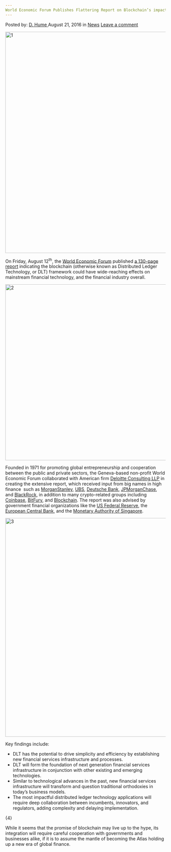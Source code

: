 ```yaml
---
World Economic Forum Publishes Flattering Report on Blockchain’s impact on the Financial Sector
---
```

<article class="post-listing post-15184 post type-post status-publish format-standard has-post-thumbnail hentry category-news tag-blockchains tag-economic tag-financial tag-flattering tag-forum tag-impact tag-publishes tag-report tag-sector tag-world">
    <div class="post-inner">
        <span>Posted by: <a href="https://www.deepdotweb.com/author/dhume/" title="">D. Hume </a></span>
    <span>August 21, 2016</span>
    <span>in <a href="https://www.deepdotweb.com/category/news/" rel="category tag">News</a></span>
    <span><a href="https://www.deepdotweb.com/2016/08/21/world-economic-forum-publishes-flattering-report-blockchains-impact-financial-sector/#respond">Leave a comment</a></span>
    </p>
    <div class="clear"></div>
    <div class="entry">
    <p><a href="/imgs/2016/08/1-2.png"><img class="aligncenter wp-image-15186" src="/imgs/2016/08/1-2.png" alt="1" width="685" height="694" srcset="/imgs/2016/08/1-2.png 1429w, /imgs/2016/08/1-2-296x300.png 296w, /imgs/2016/08/1-2-1010x1024.png 1010w, /imgs/2016/08/1-2-55x55.png 55w, /imgs/2016/08/1-2-50x50.png 50w" sizes="(max-width: 685px) 100vw, 685px"/></a></p>
    <p>On Friday, August 12<sup>th</sup>, the <a href="https://www.weforum.org/about/world-economic-forum">World Economic Forum</a> published <a href="http://www3.weforum.org/docs/WEF_The_future_of_financial_infrastructure.pdf">a 130-page report</a> indicating the blockchain (otherwise known as Distributed Ledger Technology, or DLT) framework could have wide-reaching effects on mainstream financial technology, and the financial industry overall.</p>
    <p><a href="/imgs/2016/08/2-2.png"><img class="aligncenter size-full wp-image-15187" src="/imgs/2016/08/2-2.png" alt="2" width="877" height="552" srcset="/imgs/2016/08/2-2.png 877w, /imgs/2016/08/2-2-300x189.png 300w" sizes="(max-width: 877px) 100vw, 877px"/></a></p>
    <p>Founded in 1971 for promoting global entrepreneurship and cooperation between the public and private sectors, the Geneva-based non-profit World Economic Forum collaborated with American firm <a href="http://www2.deloitte.com/us/en.html">Deloitte Consulting LLP</a> in creating the extensive report, which received input from big names in high finance  such as <a href="http://www.morganstanley.com/">MorganStanley</a>, <a href="https://www.ubs.com/us/en.html">UBS</a>, <a href="https://www.db.com/usa/">Deutsche Bank</a>, <a href="https://www.jpmorganchase.com/">JPMorganChase</a>, and <a href="https://www.blackrock.com/">BlackRock</a>, in addition to many crypto-related groups including <a href="https://www.coinbase.com/">Coinbase</a>, <a href="http://bitfury.com/">BitFury</a>, and <a href="https://blockchain.info/">Blockchain</a>. The report was also advised by government financial organizations like the <a href="http://www.federalreserve.gov/">US Federal Reserve</a>, the <a href="https://www.ecb.europa.eu/home/html/index.en.html">European Central Bank</a>, and the <a href="http://www.mas.gov.sg/">Monetary Authority of Singapore</a>.</p>
    <p><a href="/imgs/2016/08/3-2.png"><img class="aligncenter size-full wp-image-15188" src="/imgs/2016/08/3-2.png" alt="3" width="924" height="686" srcset="/imgs/2016/08/3-2.png 924w, /imgs/2016/08/3-2-300x223.png 300w" sizes="(max-width: 924px) 100vw, 924px"/></a></p>
    <p>Key findings include:</p>
    <ul>
    <li>DLT has the potential to drive simplicity and efficiency by establishing new financial services infrastructure and processes.</li>
    <li>DLT will form the foundation of next generation financial services infrastructure in conjunction with other existing and emerging technologies.</li>
    <li>Similar to technological advances in the past, new financial services infrastructure will transform and question traditional orthodoxies in today’s business models.</li>
    <li>The most impactful distributed ledger technology applications will require deep collaboration between incumbents, innovators, and regulators, adding complexity and delaying implementation.</li>
    </ul>
    <p>{4}</p>
    <p>While it seems that the promise of blockchain may live up to the hype, its integration will require careful cooperation with governments and businesses alike, if it is to assume the mantle of becoming the Atlas holding up a new era of global finance.</p>
    </div>
    <span style="display:none"><a href="https://www.deepdotweb.com/tag/blockchains/" rel="tag">blockchains</a> <a href="https://www.deepdotweb.com/tag/economic/" rel="tag">economic</a> <a href="https://www.deepdotweb.com/tag/financial/" rel="tag">financial</a> <a href="https://www.deepdotweb.com/tag/flattering/" rel="tag">flattering</a> <a href="https://www.deepdotweb.com/tag/forum/" rel="tag">forum</a> <a href="https://www.deepdotweb.com/tag/impact/" rel="tag">impact</a> <a href="https://www.deepdotweb.com/tag/publishes/" rel="tag">publishes</a> <a href="https://www.deepdotweb.com/tag/report/" rel="tag">report</a> <a href="https://www.deepdotweb.com/tag/sector/" rel="tag">sector</a> <a href="https://www.deepdotweb.com/tag/world/" rel="tag">world</a></span> <span style="display:none" class="updated">2016-08-21</span>
    <div style="display:none" class="vcard author" itemprop="author" itemscope itemtype="http://schema.org/Person"><strong class="fn" itemprop="name"><a href="https://www.deepdotweb.com/author/dhume/" title="Posts by D. Hume" rel="author">D. Hume</a></strong></div>
    </div>
</article>

